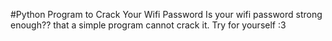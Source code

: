 #Python Program to Crack Your Wifi Password
Is your wifi password strong enough??
that a simple program cannot crack it.
Try for yourself :3
